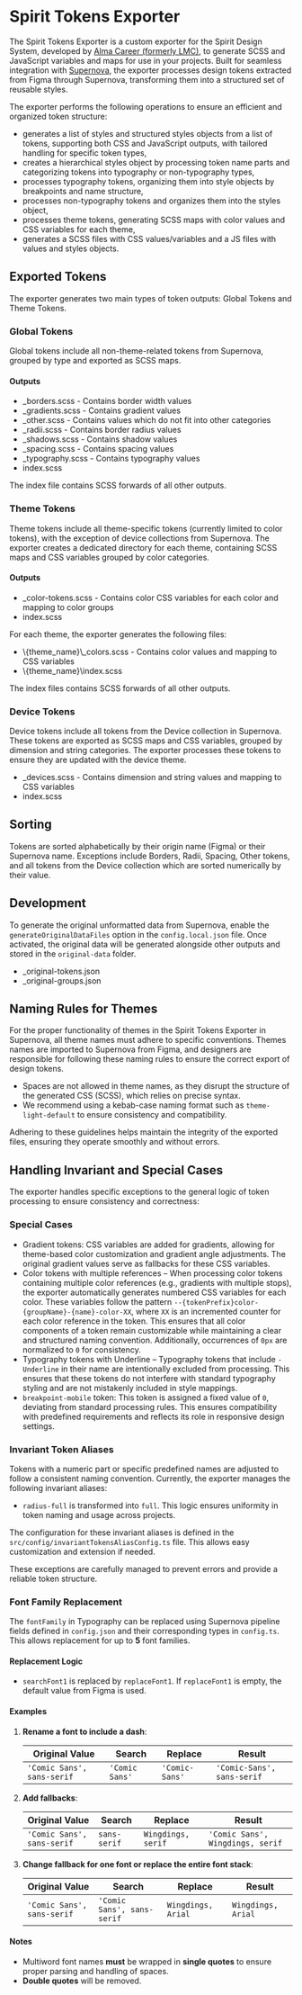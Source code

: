 # Spirit Tokens Exporter

The Spirit Tokens Exporter is a custom exporter for the Spirit Design System, developed by [Alma Career (formerly LMC)][alma-career],
to generate SCSS and JavaScript variables and maps for use in your projects.
Built for seamless integration with [Supernova][supernova-studio], the exporter processes design tokens extracted from Figma through Supernova,
transforming them into a structured set of reusable styles.

The exporter performs the following operations to ensure an efficient and organized token structure:

- generates a list of styles and structured styles objects from a list of tokens, supporting both CSS and JavaScript outputs,
  with tailored handling for specific token types,
- creates a hierarchical styles object by processing token name parts and categorizing tokens into typography or non-typography types,
- processes typography tokens, organizing them into style objects by breakpoints and name structure,
- processes non-typography tokens and organizes them into the styles object,
- processes theme tokens, generating SCSS maps with color values and CSS variables for each theme,
- generates a SCSS files with CSS values/variables and a JS files with values and styles objects.

## Exported Tokens

The exporter generates two main types of token outputs: Global Tokens and Theme Tokens.

### Global Tokens

Global tokens include all non-theme-related tokens from Supernova, grouped by type and exported as SCSS maps.

#### Outputs

- \_borders.scss - Contains border width values
- \_gradients.scss - Contains gradient values
- \_other.scss - Contains values which do not fit into other categories
- \_radii.scss - Contains border radius values
- \_shadows.scss - Contains shadow values
- \_spacing.scss - Contains spacing values
- \_typography.scss - Contains typography values
- index.scss

The index file contains SCSS forwards of all other outputs.

### Theme Tokens

Theme tokens include all theme-specific tokens (currently limited to color tokens), with the exception of device collections from Supernova.
The exporter creates a dedicated directory for each theme, containing SCSS maps and CSS variables grouped by color categories.

#### Outputs

- \_color-tokens.scss - Contains color CSS variables for each color and mapping to color groups
- index.scss

For each theme, the exporter generates the following files:

- \\{theme_name}\\\_colors.scss - Contains color values and mapping to CSS variables
- \\{theme_name}\\index.scss

The index files contains SCSS forwards of all other outputs.

### Device Tokens

Device tokens include all tokens from the Device collection in Supernova.
These tokens are exported as SCSS maps and CSS variables, grouped by dimension and string categories.
The exporter processes these tokens to ensure they are updated with the device theme.

- \_devices.scss - Contains dimension and string values and mapping to CSS variables
- index.scss

## Sorting

Tokens are sorted alphabetically by their origin name (Figma) or their Supernova name.
Exceptions include Borders, Radii, Spacing, Other tokens, and all tokens from the Device collection which are sorted numerically by their value.

## Development

To generate the original unformatted data from Supernova, enable the `generateOriginalDataFiles` option in the `config.local.json` file.
Once activated, the original data will be generated alongside other outputs and stored in the `original-data` folder.

- \_original-tokens.json
- \_original-groups.json

## Naming Rules for Themes

For the proper functionality of themes in the Spirit Tokens Exporter in Supernova, all theme names must adhere to specific conventions.
Themes names are imported to Supernova from Figma, and designers are responsible for following these naming rules to ensure the correct
export of design tokens.

- Spaces are not allowed in theme names, as they disrupt the structure of the generated CSS (SCSS), which relies on precise syntax.
- We recommend using a kebab-case naming format such as `theme-light-default` to ensure consistency and compatibility.

Adhering to these guidelines helps maintain the integrity of the exported files, ensuring they operate smoothly and without errors.

## Handling Invariant and Special Cases

The exporter handles specific exceptions to the general logic of token processing to ensure consistency and correctness:

### Special Cases

- Gradient tokens: CSS variables are added for gradients, allowing for theme-based color customization and gradient angle adjustments. The original gradient values serve as fallbacks for these CSS variables.
- Color tokens with multiple references – When processing color tokens containing multiple color references (e.g., gradients with multiple stops), the exporter automatically generates numbered CSS variables for each color.
  These variables follow the pattern `--{tokenPrefix}color-{groupName}-{name}-color-XX`, where `XX` is an incremented counter for each color reference in the token. This ensures that all color components of a token remain
  customizable while maintaining a clear and structured naming convention. Additionally, occurrences of `0px` are normalized to `0` for consistency.
- Typography tokens with Underline – Typography tokens that include `-Underline` in their name are intentionally excluded from processing. This ensures that these tokens do not interfere with standard typography styling
  and are not mistakenly included in style mappings.
- `breakpoint-mobile` token: This token is assigned a fixed value of `0`, deviating from standard processing rules. This ensures compatibility with predefined requirements and reflects its role in responsive design settings.

### Invariant Token Aliases

Tokens with a numeric part or specific predefined names are adjusted to follow a consistent naming convention. Currently, the exporter manages the following invariant aliases:

- `radius-full` is transformed into `full`. This logic ensures uniformity in token naming and usage across projects.

The configuration for these invariant aliases is defined in the `src/config/invariantTokensAliasConfig.ts` file. This allows easy customization and extension if needed.

These exceptions are carefully managed to prevent errors and provide a reliable token structure.

### Font Family Replacement

The `fontFamily` in Typography can be replaced using Supernova pipeline fields defined in `config.json` and their corresponding types in `config.ts`.
This allows replacement for up to **5** font families.

#### Replacement Logic

- `searchFont1` is replaced by `replaceFont1`. If `replaceFont1` is empty, the default value from Figma is used.

#### Examples

1. **Rename a font to include a dash**:

   | Original Value             | Search         | Replace        | Result                     |
   | -------------------------- | -------------- | -------------- | -------------------------- |
   | `'Comic Sans', sans-serif` | `'Comic Sans'` | `'Comic-Sans'` | `'Comic-Sans', sans-serif` |

2. **Add fallbacks**:

   | Original Value             | Search       | Replace            | Result                           |
   | -------------------------- | ------------ | ------------------ | -------------------------------- |
   | `'Comic Sans', sans-serif` | `sans-serif` | `Wingdings, serif` | `'Comic Sans', Wingdings, serif` |

3. **Change fallback for one font or replace the entire font stack**:

   | Original Value             | Search                     | Replace            | Result             |
   | -------------------------- | -------------------------- | ------------------ | ------------------ |
   | `'Comic Sans', sans-serif` | `'Comic Sans', sans-serif` | `Wingdings, Arial` | `Wingdings, Arial` |

#### Notes

- Multiword font names **must** be wrapped in **single quotes** to ensure proper parsing and handling of spaces.
- **Double quotes** will be removed.

[alma-career]: https://github.com/lmc-eu
[supernova-studio]: https://github.com/Supernova-Studio
